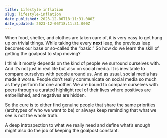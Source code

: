 ```yaml
---
title: Lifestyle inflation
slug: lifestyle-inflation
date_published: 2023-12-06T18:11:31.000Z
date_updated: 2023-12-06T18:11:31.000Z
---
```


When food, shelter, and clothes are taken care of, it is very easy to get hung up on trivial things. While taking the every **next** leap, the previous leap becomes our base or so-called the “basic.” So how do we learn the skill of getting the goalpost to stop moving?

I think it mostly depends on the kind of people we surround ourselves with. And it’s not just in real life but also on social media. It is inevitable to compare ourselves with people around us. And as usual, social media has made it worse. People don’t really communicate on social media so much as they perform for one another. We are bound to compare ourselves with peers through a curated highlight reel of their lives where positives are embellished, and negatives are hidden.

So the cure is to either find genuine people that share the same priorities (archtypes of who we want to be) or always keep reminding that what we see is not the whole truth.

A deep introspection to what we really need and define what’s enough might also do the job of keeping the goalpost constant.
